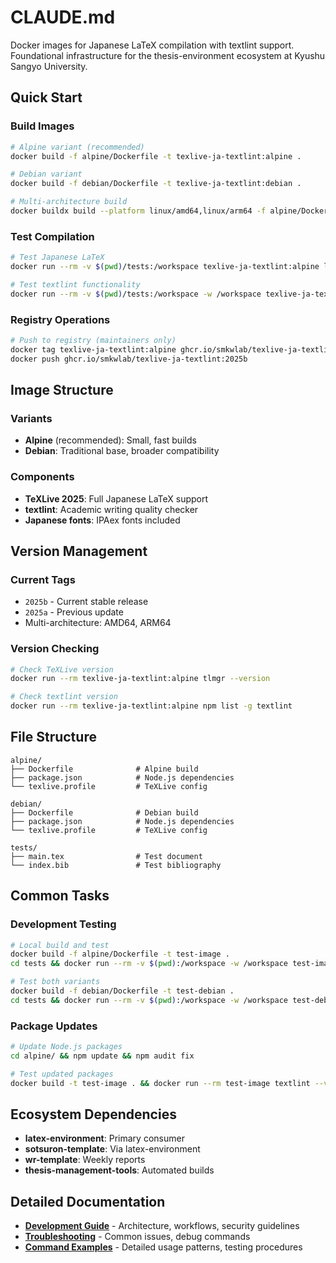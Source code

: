 # CLAUDE.md

Docker images for Japanese LaTeX compilation with textlint support. Foundational infrastructure for the thesis-environment ecosystem at Kyushu Sangyo University.

## Quick Start

### Build Images
```bash
# Alpine variant (recommended)
docker build -f alpine/Dockerfile -t texlive-ja-textlint:alpine .

# Debian variant
docker build -f debian/Dockerfile -t texlive-ja-textlint:debian .

# Multi-architecture build
docker buildx build --platform linux/amd64,linux/arm64 -f alpine/Dockerfile -t ghcr.io/smkwlab/texlive-ja-textlint:2025b --push .
```

### Test Compilation
```bash
# Test Japanese LaTeX
docker run --rm -v $(pwd)/tests:/workspace texlive-ja-textlint:alpine latexmk main.tex

# Test textlint functionality
docker run --rm -v $(pwd)/tests:/workspace -w /workspace texlive-ja-textlint:alpine textlint main.tex
```

### Registry Operations
```bash
# Push to registry (maintainers only)
docker tag texlive-ja-textlint:alpine ghcr.io/smkwlab/texlive-ja-textlint:2025b
docker push ghcr.io/smkwlab/texlive-ja-textlint:2025b
```

## Image Structure

### Variants
- **Alpine** (recommended): Small, fast builds
- **Debian**: Traditional base, broader compatibility

### Components
- **TeXLive 2025**: Full Japanese LaTeX support
- **textlint**: Academic writing quality checker
- **Japanese fonts**: IPAex fonts included

## Version Management

### Current Tags
- `2025b` - Current stable release
- `2025a` - Previous update
- Multi-architecture: AMD64, ARM64

### Version Checking
```bash
# Check TeXLive version
docker run --rm texlive-ja-textlint:alpine tlmgr --version

# Check textlint version
docker run --rm texlive-ja-textlint:alpine npm list -g textlint
```

## File Structure

```
alpine/
├── Dockerfile              # Alpine build
├── package.json            # Node.js dependencies
└── texlive.profile         # TeXLive config

debian/
├── Dockerfile              # Debian build  
├── package.json            # Node.js dependencies
└── texlive.profile         # TeXLive config

tests/
├── main.tex                # Test document
└── index.bib               # Test bibliography
```

## Common Tasks

### Development Testing
```bash
# Local build and test
docker build -f alpine/Dockerfile -t test-image .
cd tests && docker run --rm -v $(pwd):/workspace -w /workspace test-image latexmk main.tex

# Test both variants
docker build -f debian/Dockerfile -t test-debian .
cd tests && docker run --rm -v $(pwd):/workspace -w /workspace test-debian latexmk main.tex
```

### Package Updates
```bash
# Update Node.js packages
cd alpine/ && npm update && npm audit fix

# Test updated packages
docker build -t test-image . && docker run --rm test-image textlint --version
```

## Ecosystem Dependencies

- **latex-environment**: Primary consumer
- **sotsuron-template**: Via latex-environment  
- **wr-template**: Weekly reports
- **thesis-management-tools**: Automated builds

## Detailed Documentation

- **[Development Guide](docs/CLAUDE-DEVELOPMENT.md)** - Architecture, workflows, security guidelines
- **[Troubleshooting](docs/CLAUDE-TROUBLESHOOTING.md)** - Common issues, debug commands
- **[Command Examples](docs/CLAUDE-EXAMPLES.md)** - Detailed usage patterns, testing procedures